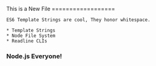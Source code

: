 This is a New File
    ==================

    ES6 Template Strings are cool, They honor whitespace.

    * Template Strings
    * Node File System
    * Readline CLIs

### Node.js Everyone!